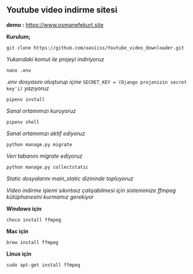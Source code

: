 ## Youtube video indirme sitesi

**demo :** https://www.osmanefekurt.site


**Kurulum;**

```
git clone https://github.com/oasiiss/Youtube_video_downloader.git
```
*Yukarıdaki komut ile projeyi indiriyoruz*

```
nano .env
```
*.env dosyasını oluşturup içine* ```SECRET_KEY = (Django projenizin secret key'i)``` *yazıyoruz*

```
pipenv install
```
*Sanal ortamımızı kuruyoruz*

```
pipenv shell
```
*Sanal ortamımızı aktif ediyoruz*

```
python manage.py migrate
```
*Veri tabanını migrate ediyoruz*

```
python manage.py collectstatic
```
*Static dosyalarını main_static dizininde topluyoruz*


*Video indirme işlemi sıkıntısız çalışabilmesi için sistemimize ffmpeg kütüphanesini kurmamız gerekiyor*

**Windows için**
```
choco install ffmpeg
```

**Mac için**
```
brew install ffmpeg
```

**Linux için**
```
sudo apt-get install ffmpeg
```

